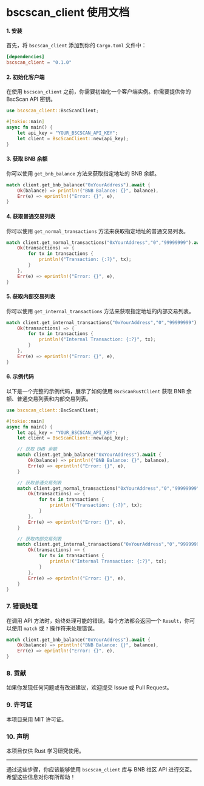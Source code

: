 # bscscan_client 使用文档

#### 1. 安装

首先，将 `bscscan_client` 添加到你的 `Cargo.toml` 文件中：

```toml
[dependencies]
bscscan_client = "0.1.0"
```

#### 2. 初始化客户端

在使用 `bscscan_client` 之前，你需要初始化一个客户端实例。你需要提供你的 BscScan API 密钥。

```rust
use bscscan_client::BscScanClient;

#[tokio::main]
async fn main() {
    let api_key = "YOUR_BSCSCAN_API_KEY";
    let client = BscScanClient::new(api_key);
}
```

#### 3. 获取 BNB 余额

你可以使用 `get_bnb_balance` 方法来获取指定地址的 BNB 余额。

```rust
match client.get_bnb_balance("0xYourAddress").await {
    Ok(balance) => println!("BNB Balance: {}", balance),
    Err(e) => eprintln!("Error: {}", e),
}
```

#### 4. 获取普通交易列表

你可以使用 `get_normal_transactions` 方法来获取指定地址的普通交易列表。

```rust
match client.get_normal_transactions("0xYourAddress","0","99999999").await {
    Ok(transactions) => {
        for tx in transactions {
            println!("Transaction: {:?}", tx);
        }
    },
    Err(e) => eprintln!("Error: {}", e),
}
```

#### 5. 获取内部交易列表

你可以使用 `get_internal_transactions` 方法来获取指定地址的内部交易列表。

```rust
match client.get_internal_transactions("0xYourAddress","0","99999999").await {
    Ok(transactions) => {
        for tx in transactions {
            println!("Internal Transaction: {:?}", tx);
        }
    },
    Err(e) => eprintln!("Error: {}", e),
}
```

#### 6. 示例代码

以下是一个完整的示例代码，展示了如何使用 `BscScanRustClient` 获取 BNB 余额、普通交易列表和内部交易列表。

```rust
use bscscan_client::BscScanClient;

#[tokio::main]
async fn main() {
    let api_key = "YOUR_BSCSCAN_API_KEY";
    let client = BscScanClient::new(api_key);

    // 获取 BNB 余额
    match client.get_bnb_balance("0xYourAddress").await {
        Ok(balance) => println!("BNB Balance: {}", balance),
        Err(e) => eprintln!("Error: {}", e),
    }

    // 获取普通交易列表
    match client.get_normal_transactions("0xYourAddress","0","99999999").await {
        Ok(transactions) => {
            for tx in transactions {
                println!("Transaction: {:?}", tx);
            }
        },
        Err(e) => eprintln!("Error: {}", e),
    }

    // 获取内部交易列表
    match client.get_internal_transactions("0xYourAddress","0","99999999").await {
        Ok(transactions) => {
            for tx in transactions {
                println!("Internal Transaction: {:?}", tx);
            }
        },
        Err(e) => eprintln!("Error: {}", e),
    }
}
```

### 7. 错误处理

在调用 API 方法时，始终处理可能的错误。每个方法都会返回一个 `Result`，你可以使用 `match` 或 `?` 操作符来处理错误。

```rust
match client.get_bnb_balance("0xYourAddress").await {
    Ok(balance) => println!("BNB Balance: {}", balance),
    Err(e) => eprintln!("Error: {}", e),
}
```

### 8. 贡献

如果你发现任何问题或有改进建议，欢迎提交 Issue 或 Pull Request。

### 9. 许可证

本项目采用 MIT 许可证。

### 10. 声明

本项目仅供 Rust 学习研究使用。

---

通过这些步骤，你应该能够使用 `bscscan_client` 库与 BNB 社区 API 进行交互。希望这些信息对你有所帮助！